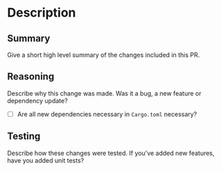 # Description

## Summary

Give a short high level summary of the changes included in this PR.

## Reasoning

Describe why this change was made. Was it a bug, a new feature or dependency update?

- [ ] Are all new dependencies necessary in `Cargo.toml` necessary?

## Testing

Describe how these changes were tested. If you've added new features, have you added unit tests?
